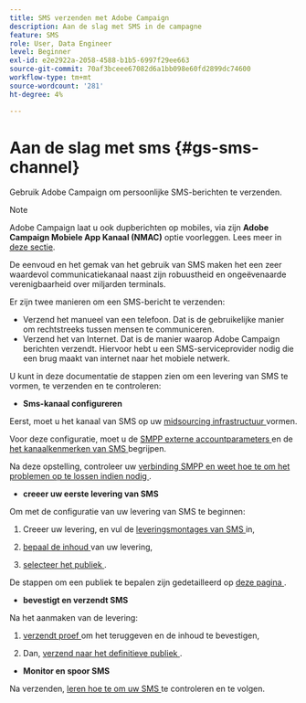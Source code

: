 ```yaml
---
title: SMS verzenden met Adobe Campaign
description: Aan de slag met SMS in de campagne
feature: SMS
role: User, Data Engineer
level: Beginner
exl-id: e2e2922a-2058-4588-b1b5-6997f29ee663
source-git-commit: 70af3bceee67082d6a1bb098e60fd2899dc74600
workflow-type: tm+mt
source-wordcount: '281'
ht-degree: 4%

---
```


# Aan de slag met sms {#gs-sms-channel}

Gebruik Adobe Campaign om persoonlijke SMS-berichten te verzenden.

>[!NOTE]
>
>Adobe Campaign laat u ook dupberichten op mobiles, via zijn **Adobe Campaign Mobiele App Kanaal (NMAC)** optie voorleggen. Lees meer in [deze sectie](../push.md).

De eenvoud en het gemak van het gebruik van SMS maken het een zeer waardevol communicatiekanaal naast zijn robuustheid en ongeëvenaarde verenigbaarheid over miljarden terminals.

Er zijn twee manieren om een SMS-bericht te verzenden:

* Verzend het manueel van een telefoon. Dat is de gebruikelijke manier om rechtstreeks tussen mensen te communiceren.
* Verzend het van Internet. Dat is de manier waarop Adobe Campaign berichten verzendt. Hiervoor hebt u een SMS-serviceprovider nodig die een brug maakt van internet naar het mobiele netwerk.

U kunt in deze documentatie de stappen zien om een levering van SMS te vormen, te verzenden en te controleren:

* **Sms-kanaal configureren**

Eerst, moet u het kanaal van SMS op uw [ midsourcing infrastructuur ](sms-mid-sourcing.md) vormen.

<!--The steps depend on the platform: either you have [a standalone instance](sms-standalone-instance.md) or you are in [a mid-sourcing infrastructure](sms-mid-sourcing.md).-->

Voor deze configuratie, moet u de [ SMPP externe accountparameters ](smpp-external-account.md) en de [ het kanaalkenmerken van SMS ](sms-channel.md) begrijpen.

Na deze opstelling, controleer uw [ verbinding SMPP en weet hoe te om het problemen op te lossen indien nodig ](smpp-connection.md).

* **creeer uw eerste levering van SMS**

Om met de configuratie van uw levering van SMS te beginnen:

1. Creeer uw levering, en vul de [ leveringsmontages van SMS ](sms-delivery-settings.md) in,

1. [ bepaal de inhoud ](sms-content.md) van uw levering,

1. [ selecteer het publiek ](sms-audience.md).

De stappen om een publiek te bepalen zijn gedetailleerd op [ deze pagina ](../../audiences/create-audiences.md).

* **bevestigt en verzendt SMS**

Na het aanmaken van de levering:

1. [ verzendt proef ](sms-proofs.md) om het teruggeven en de inhoud te bevestigen,

1. Dan, [ verzend naar het definitieve publiek ](sms-send.md).

* **Monitor en spoor SMS**

Na verzenden, [ leren hoe te om uw SMS ](sms-monitor.md) te controleren en te volgen.
